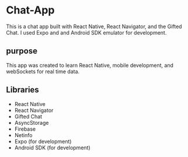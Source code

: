 # Chat-App

This is a chat app built with React Native, React Navigator, and the Gifted Chat. I used Expo and and Android SDK emulator for development.

## purpose

This app was created to learn React Native, mobile development, and webSockets for real time data.

## Libraries

- React Native
- React Navigator
- Gifted Chat
- AsyncStorage
- Firebase
- Netinfo
- Expo (for development)
- Android SDK (for development)
